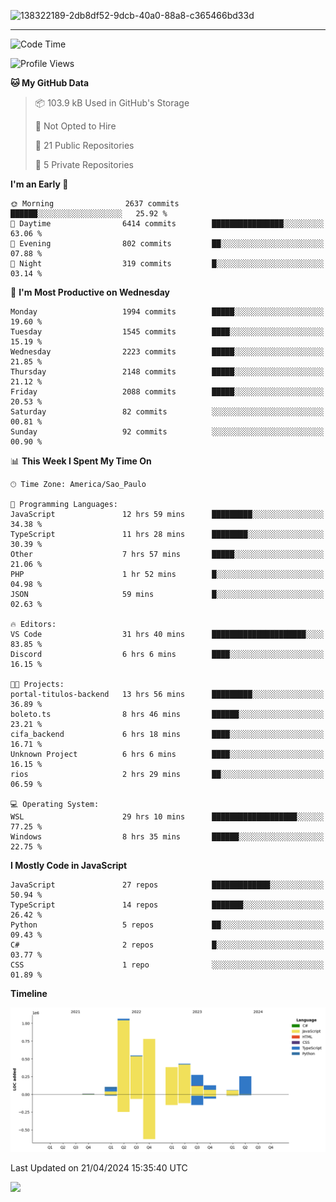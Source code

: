 
![138322189-2db8df52-9dcb-40a0-88a8-c365466bd33d](https://user-images.githubusercontent.com/89656623/214648213-d698ffe7-0c15-4728-8ac0-3e241011cc78.gif)

---

<!--START_SECTION:waka-->
![Code Time](http://img.shields.io/badge/Code%20Time-62%20hrs%2051%20mins-blue)

![Profile Views](http://img.shields.io/badge/Profile%20Views-11-blue)

**🐱 My GitHub Data** 

> 📦 103.9 kB Used in GitHub's Storage 
 > 
> 🚫 Not Opted to Hire
 > 
> 📜 21 Public Repositories 
 > 
> 🔑 5 Private Repositories 
 > 
**I'm an Early 🐤** 

```text
🌞 Morning                2637 commits        ██████░░░░░░░░░░░░░░░░░░░   25.92 % 
🌆 Daytime                6414 commits        ████████████████░░░░░░░░░   63.06 % 
🌃 Evening                802 commits         ██░░░░░░░░░░░░░░░░░░░░░░░   07.88 % 
🌙 Night                  319 commits         █░░░░░░░░░░░░░░░░░░░░░░░░   03.14 % 
```
📅 **I'm Most Productive on Wednesday** 

```text
Monday                   1994 commits        █████░░░░░░░░░░░░░░░░░░░░   19.60 % 
Tuesday                  1545 commits        ████░░░░░░░░░░░░░░░░░░░░░   15.19 % 
Wednesday                2223 commits        █████░░░░░░░░░░░░░░░░░░░░   21.85 % 
Thursday                 2148 commits        █████░░░░░░░░░░░░░░░░░░░░   21.12 % 
Friday                   2088 commits        █████░░░░░░░░░░░░░░░░░░░░   20.53 % 
Saturday                 82 commits          ░░░░░░░░░░░░░░░░░░░░░░░░░   00.81 % 
Sunday                   92 commits          ░░░░░░░░░░░░░░░░░░░░░░░░░   00.90 % 
```


📊 **This Week I Spent My Time On** 

```text
🕑︎ Time Zone: America/Sao_Paulo

💬 Programming Languages: 
JavaScript               12 hrs 59 mins      █████████░░░░░░░░░░░░░░░░   34.38 % 
TypeScript               11 hrs 28 mins      ████████░░░░░░░░░░░░░░░░░   30.39 % 
Other                    7 hrs 57 mins       █████░░░░░░░░░░░░░░░░░░░░   21.06 % 
PHP                      1 hr 52 mins        █░░░░░░░░░░░░░░░░░░░░░░░░   04.98 % 
JSON                     59 mins             █░░░░░░░░░░░░░░░░░░░░░░░░   02.63 % 

🔥 Editors: 
VS Code                  31 hrs 40 mins      █████████████████████░░░░   83.85 % 
Discord                  6 hrs 6 mins        ████░░░░░░░░░░░░░░░░░░░░░   16.15 % 

🐱‍💻 Projects: 
portal-titulos-backend   13 hrs 56 mins      █████████░░░░░░░░░░░░░░░░   36.89 % 
boleto.ts                8 hrs 46 mins       ██████░░░░░░░░░░░░░░░░░░░   23.21 % 
cifa_backend             6 hrs 18 mins       ████░░░░░░░░░░░░░░░░░░░░░   16.71 % 
Unknown Project          6 hrs 6 mins        ████░░░░░░░░░░░░░░░░░░░░░   16.15 % 
rios                     2 hrs 29 mins       ██░░░░░░░░░░░░░░░░░░░░░░░   06.59 % 

💻 Operating System: 
WSL                      29 hrs 10 mins      ███████████████████░░░░░░   77.25 % 
Windows                  8 hrs 35 mins       ██████░░░░░░░░░░░░░░░░░░░   22.75 % 
```

**I Mostly Code in JavaScript** 

```text
JavaScript               27 repos            █████████████░░░░░░░░░░░░   50.94 % 
TypeScript               14 repos            ███████░░░░░░░░░░░░░░░░░░   26.42 % 
Python                   5 repos             ██░░░░░░░░░░░░░░░░░░░░░░░   09.43 % 
C#                       2 repos             █░░░░░░░░░░░░░░░░░░░░░░░░   03.77 % 
CSS                      1 repo              ░░░░░░░░░░░░░░░░░░░░░░░░░   01.89 % 
```



**Timeline**

![Lines of Code chart](https://raw.githubusercontent.com/NatanB4/NatanB4/main/assets/bar_graph.png)


 Last Updated on 21/04/2024 15:35:40 UTC
<!--END_SECTION:waka-->
    
  <a href="mailto:natanbarbosa027@gmail.com"><img src="https://img.shields.io/badge/Gmail-D14836?style=for-the-badge&logo=gmail&logoColor=white" target="_blank"></a>

